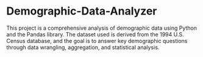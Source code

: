 # Demographic-Data-Analyzer
This project is a comprehensive analysis of demographic data using Python and the Pandas library. The dataset used is derived from the 1994 U.S. Census database, and the goal is to answer key demographic questions through data wrangling, aggregation, and statistical analysis.
